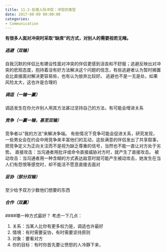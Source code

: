 ```yaml
---
title: 11-2-处理人际冲突：冲突的类型
date: 2017-08-09 00:00:00
categories:
- Communication
---
```

**有很多人面对冲突时采取“缺席”的方式，对别人的需要视若无睹。**
##### 逃避（双输）
自我沉默的伴侣比有建设性面对冲突的伴侣更感到沮丧和不舒服；逃避反映出对冲突的悲观态度，抱持着没有好方法解决这个问题的信念，有些逃避者认为暂时搁置会比直接面对解决更容易些，也有认为放弃比较好。
逃避也不是一无是处，如果风险太大，这也许是合理的
##### 调适（一输一赢）
调适发生在你允许别人用其方法甚过坚持自己的方法，有可能会增进关系
##### 竞争（一赢一输，甚至双输）
竞争者以“我的方法”来解决争端。
有些情况下竞争可能会促进关系，研究发现，一些男女会在约会中用竞争来丰富他们的互动，这些满意的伴侣发出了共享叙事，把竞争定义为正向关注而不是视为缺乏尊重的信号，当然也不能一直让对方处于劣势。
直接攻击：当沟通者用批评或命令直接威胁对方时，就产生了直接攻击。
被动攻击：当沟通者用一种含糊的方式表达敌意时就可能产生被动攻击，她发生在当人们有怨恨等感觉时，却不能活不愿意直接去面对
##### 妥协（部分双输）
至少给予双方少数他们想要的东西
##### 合作（双赢）

####哪一种方式最好？
考虑一下几点：
1. 关系：当某人比你有更多权力是，调适也许最好
2. 情境：有时需要妥协，有时需要坚持原则
3. 对象：要看对方
4. 你的目标：有时你首先要让愤怒的人冷静下来，
